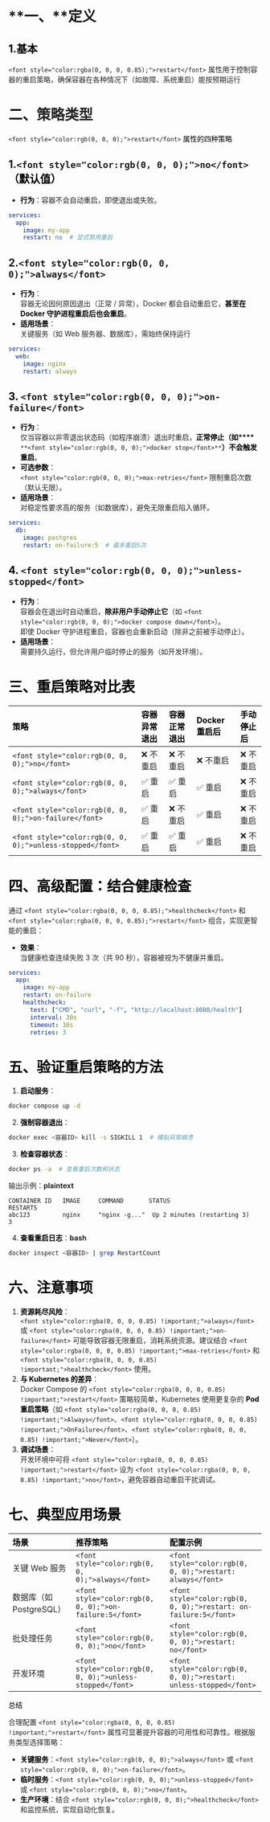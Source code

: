 # **<font style="color:rgb(0, 0, 0) !important;">一、</font>**定义
## <font style="color:rgb(0, 0, 0);">1.基本</font>
`<font style="color:rgba(0, 0, 0, 0.85);">restart</font>`<font style="color:rgba(0, 0, 0, 0.85);"> 属性用于控制容器的重启策略，确保容器在各种情况下（如故障、系统重启）能按预期运行</font>

# **<font style="color:rgb(0, 0, 0) !important;">二、</font>**<font style="color:rgba(0, 0, 0, 0.85);">策略类型</font>
`<font style="color:rgb(0, 0, 0);">restart</font>`<font style="color:rgb(0, 0, 0) !important;"> 属性的四种策略</font>

## 1.`<font style="color:rgb(0, 0, 0);">no</font>`<font style="color:rgb(0, 0, 0) !important;">（默认值）</font>
+ **<font style="color:rgb(0, 0, 0) !important;">行为</font>**<font style="color:rgba(0, 0, 0, 0.85) !important;">：容器不会自动重启，即使退出或失败。</font>

```yaml
services:
  app:
    image: my-app
    restart: no  # 显式禁用重启
```

## 2.`<font style="color:rgb(0, 0, 0);">always</font>`
+ **<font style="color:rgb(0, 0, 0) !important;">行为</font>**<font style="color:rgba(0, 0, 0, 0.85) !important;">：  
</font><font style="color:rgba(0, 0, 0, 0.85) !important;">容器无论因何原因退出（正常 / 异常），Docker 都会自动重启它，</font>**<font style="color:rgb(0, 0, 0) !important;">甚至在 Docker 守护进程重启后也会重启</font>**<font style="color:rgba(0, 0, 0, 0.85) !important;">。</font>
+ **<font style="color:rgb(0, 0, 0) !important;">适用场景</font>**<font style="color:rgba(0, 0, 0, 0.85) !important;">：  
</font><font style="color:rgba(0, 0, 0, 0.85) !important;">关键服务（如 Web 服务器、数据库），需始终保持运行</font>

```yaml
services:
  web:
    image: nginx
    restart: always
```

## <font style="color:rgb(0, 0, 0) !important;">3. </font>`<font style="color:rgb(0, 0, 0);">on-failure</font>`
+ **<font style="color:rgb(0, 0, 0) !important;">行为</font>**<font style="color:rgba(0, 0, 0, 0.85) !important;">：  
</font><font style="color:rgba(0, 0, 0, 0.85) !important;">仅当容器以非零退出状态码（如程序崩溃）退出时重启，</font>**<font style="color:rgb(0, 0, 0) !important;">正常停止（如</font>****<font style="color:rgb(0, 0, 0) !important;"> </font>**`**<font style="color:rgb(0, 0, 0);">docker stop</font>**`**<font style="color:rgb(0, 0, 0) !important;">）不会触发重启</font>**<font style="color:rgba(0, 0, 0, 0.85) !important;">。</font>
+ **<font style="color:rgb(0, 0, 0) !important;">可选参数</font>**<font style="color:rgba(0, 0, 0, 0.85) !important;">：  
</font>`<font style="color:rgb(0, 0, 0);">max-retries</font>`<font style="color:rgba(0, 0, 0, 0.85) !important;"> </font><font style="color:rgba(0, 0, 0, 0.85) !important;">限制重启次数（默认无限）。</font>
+ **<font style="color:rgb(0, 0, 0) !important;">适用场景</font>**<font style="color:rgba(0, 0, 0, 0.85) !important;">：  
</font><font style="color:rgba(0, 0, 0, 0.85) !important;">对稳定性要求高的服务（如数据库），避免无限重启陷入循环。</font>

```yaml
services:
  db:
    image: postgres
    restart: on-failure:5  # 最多重启5次
```

## <font style="color:rgb(0, 0, 0) !important;">4. </font>`<font style="color:rgb(0, 0, 0);">unless-stopped</font>`
+ **<font style="color:rgb(0, 0, 0) !important;">行为</font>**<font style="color:rgba(0, 0, 0, 0.85) !important;">：  
</font><font style="color:rgba(0, 0, 0, 0.85) !important;">容器会在退出时自动重启，</font>**<font style="color:rgb(0, 0, 0) !important;">除非用户手动停止它</font>**<font style="color:rgba(0, 0, 0, 0.85) !important;">（如</font><font style="color:rgba(0, 0, 0, 0.85) !important;"> </font>`<font style="color:rgb(0, 0, 0);">docker compose down</font>`<font style="color:rgba(0, 0, 0, 0.85) !important;">）。  
</font><font style="color:rgba(0, 0, 0, 0.85) !important;">即使 Docker 守护进程重启，容器也会重新启动（除非之前被手动停止）。</font>
+ **<font style="color:rgb(0, 0, 0) !important;">适用场景</font>**<font style="color:rgba(0, 0, 0, 0.85) !important;">：  
</font><font style="color:rgba(0, 0, 0, 0.85) !important;">需要持久运行，但允许用户临时停止的服务（如开发环境）。</font>

# <font style="color:rgb(0, 0, 0) !important;">三、重启策略对比表</font>
| **<font style="color:rgb(0, 0, 0) !important;">策略</font>** | **<font style="color:rgb(0, 0, 0) !important;">容器异常退出</font>** | **<font style="color:rgb(0, 0, 0) !important;">容器正常退出</font>** | **<font style="color:rgb(0, 0, 0) !important;">Docker 重启后</font>** | **<font style="color:rgb(0, 0, 0) !important;">手动停止后</font>** |
| :--- | :--- | :--- | :--- | :--- |
| `<font style="color:rgb(0, 0, 0);">no</font>` | <font style="color:rgba(0, 0, 0, 0.85) !important;">❌</font><font style="color:rgba(0, 0, 0, 0.85) !important;"> 不重启</font> | <font style="color:rgba(0, 0, 0, 0.85) !important;">❌</font><font style="color:rgba(0, 0, 0, 0.85) !important;"> 不重启</font> | <font style="color:rgba(0, 0, 0, 0.85) !important;">❌</font><font style="color:rgba(0, 0, 0, 0.85) !important;"> 不重启</font> | <font style="color:rgba(0, 0, 0, 0.85) !important;">❌</font><font style="color:rgba(0, 0, 0, 0.85) !important;"> 不重启</font> |
| `<font style="color:rgb(0, 0, 0);">always</font>` | <font style="color:rgba(0, 0, 0, 0.85) !important;">✅</font><font style="color:rgba(0, 0, 0, 0.85) !important;"> 重启</font> | <font style="color:rgba(0, 0, 0, 0.85) !important;">✅</font><font style="color:rgba(0, 0, 0, 0.85) !important;"> 重启</font> | <font style="color:rgba(0, 0, 0, 0.85) !important;">✅</font><font style="color:rgba(0, 0, 0, 0.85) !important;"> 重启</font> | <font style="color:rgba(0, 0, 0, 0.85) !important;">❌</font><font style="color:rgba(0, 0, 0, 0.85) !important;"> 不重启</font> |
| `<font style="color:rgb(0, 0, 0);">on-failure</font>` | <font style="color:rgba(0, 0, 0, 0.85) !important;">✅</font><font style="color:rgba(0, 0, 0, 0.85) !important;"> 重启</font> | <font style="color:rgba(0, 0, 0, 0.85) !important;">❌</font><font style="color:rgba(0, 0, 0, 0.85) !important;"> 不重启</font> | <font style="color:rgba(0, 0, 0, 0.85) !important;">✅</font><font style="color:rgba(0, 0, 0, 0.85) !important;"> 重启</font> | <font style="color:rgba(0, 0, 0, 0.85) !important;">❌</font><font style="color:rgba(0, 0, 0, 0.85) !important;"> 不重启</font> |
| `<font style="color:rgb(0, 0, 0);">unless-stopped</font>` | <font style="color:rgba(0, 0, 0, 0.85) !important;">✅</font><font style="color:rgba(0, 0, 0, 0.85) !important;"> 重启</font> | <font style="color:rgba(0, 0, 0, 0.85) !important;">✅</font><font style="color:rgba(0, 0, 0, 0.85) !important;"> 重启</font> | <font style="color:rgba(0, 0, 0, 0.85) !important;">✅</font><font style="color:rgba(0, 0, 0, 0.85) !important;"> 重启</font> | <font style="color:rgba(0, 0, 0, 0.85) !important;">❌</font><font style="color:rgba(0, 0, 0, 0.85) !important;"> 不重启</font> |


# <font style="color:rgb(0, 0, 0) !important;">四、高级配置：结合健康检查</font>
<font style="color:rgba(0, 0, 0, 0.85);">通过 </font>`<font style="color:rgba(0, 0, 0, 0.85);">healthcheck</font>`<font style="color:rgba(0, 0, 0, 0.85);"> 和 </font>`<font style="color:rgba(0, 0, 0, 0.85);">restart</font>`<font style="color:rgba(0, 0, 0, 0.85);"> 组合，实现更智能的重启：</font>

+ **<font style="color:rgb(0, 0, 0) !important;">效果</font>**<font style="color:rgba(0, 0, 0, 0.85) !important;">：  
</font><font style="color:rgba(0, 0, 0, 0.85) !important;">当健康检查连续失败 3 次（共 90 秒），容器被视为不健康并重启。</font>

```yaml
services:
  app:
    image: my-app
    restart: on-failure
    healthcheck:
      test: ["CMD", "curl", "-f", "http://localhost:8080/health"]
      interval: 30s
      timeout: 10s
      retries: 3
```

# <font style="color:rgb(0, 0, 0) !important;">五、验证重启策略的方法</font>
1. **<font style="color:rgb(0, 0, 0) !important;">启动服务</font>**<font style="color:rgba(0, 0, 0, 0.85) !important;">：</font>**<font style="color:rgba(0, 0, 0, 0.85);"></font>**

```bash
docker compose up -d
```

2. **<font style="color:rgb(0, 0, 0) !important;">强制容器退出</font>**<font style="color:rgba(0, 0, 0, 0.85) !important;">：</font>**<font style="color:rgba(0, 0, 0, 0.85);"></font>**

```bash
docker exec <容器ID> kill -s SIGKILL 1  # 模拟异常崩溃
```

3. **<font style="color:rgb(0, 0, 0) !important;">检查容器状态</font>**<font style="color:rgba(0, 0, 0, 0.85) !important;">：</font>**<font style="color:rgba(0, 0, 0, 0.85);"></font>**

```bash
docker ps -a  # 查看重启次数和状态
```

<font style="color:rgba(0, 0, 0, 0.85) !important;">输出示例：</font>**<font style="color:rgba(0, 0, 0, 0.85);">plaintext</font>**

```plain
CONTAINER ID   IMAGE     COMMAND       STATUS                         RESTARTS
abc123         nginx     "nginx -g..."  Up 2 minutes (restarting 3)   3
```

4. **<font style="color:rgb(0, 0, 0) !important;">查看重启日志</font>**<font style="color:rgba(0, 0, 0, 0.85) !important;">：</font>**<font style="color:rgba(0, 0, 0, 0.85);">bash</font>**

```bash
docker inspect <容器ID> | grep RestartCount
```

# <font style="color:rgb(0, 0, 0) !important;">六、注意事项</font>
1. **<font style="color:rgb(0, 0, 0) !important;">资源耗尽风险</font>**<font style="color:rgba(0, 0, 0, 0.85) !important;">：  
</font>`<font style="color:rgba(0, 0, 0, 0.85) !important;">always</font>`<font style="color:rgba(0, 0, 0, 0.85) !important;"> </font><font style="color:rgba(0, 0, 0, 0.85) !important;">或</font><font style="color:rgba(0, 0, 0, 0.85) !important;"> </font>`<font style="color:rgba(0, 0, 0, 0.85) !important;">on-failure</font>`<font style="color:rgba(0, 0, 0, 0.85) !important;"> </font><font style="color:rgba(0, 0, 0, 0.85) !important;">可能导致容器无限重启，消耗系统资源。建议结合</font><font style="color:rgba(0, 0, 0, 0.85) !important;"> </font>`<font style="color:rgba(0, 0, 0, 0.85) !important;">max-retries</font>`<font style="color:rgba(0, 0, 0, 0.85) !important;"> </font><font style="color:rgba(0, 0, 0, 0.85) !important;">和</font><font style="color:rgba(0, 0, 0, 0.85) !important;"> </font>`<font style="color:rgba(0, 0, 0, 0.85) !important;">healthcheck</font>`<font style="color:rgba(0, 0, 0, 0.85) !important;"> </font><font style="color:rgba(0, 0, 0, 0.85) !important;">使用。</font>
2. **<font style="color:rgb(0, 0, 0) !important;">与 Kubernetes 的差异</font>**<font style="color:rgba(0, 0, 0, 0.85) !important;">：  
</font><font style="color:rgba(0, 0, 0, 0.85) !important;">Docker Compose 的</font><font style="color:rgba(0, 0, 0, 0.85) !important;"> </font>`<font style="color:rgba(0, 0, 0, 0.85) !important;">restart</font>`<font style="color:rgba(0, 0, 0, 0.85) !important;"> </font><font style="color:rgba(0, 0, 0, 0.85) !important;">策略较简单，Kubernetes 使用更复杂的</font><font style="color:rgba(0, 0, 0, 0.85) !important;"> </font>**<font style="color:rgb(0, 0, 0) !important;">Pod 重启策略</font>**<font style="color:rgba(0, 0, 0, 0.85) !important;">（如</font><font style="color:rgba(0, 0, 0, 0.85) !important;"> </font>`<font style="color:rgba(0, 0, 0, 0.85) !important;">Always</font>`<font style="color:rgba(0, 0, 0, 0.85) !important;">、</font>`<font style="color:rgba(0, 0, 0, 0.85) !important;">OnFailure</font>`<font style="color:rgba(0, 0, 0, 0.85) !important;">、</font>`<font style="color:rgba(0, 0, 0, 0.85) !important;">Never</font>`<font style="color:rgba(0, 0, 0, 0.85) !important;">）。</font>
3. **<font style="color:rgb(0, 0, 0) !important;">调试场景</font>**<font style="color:rgba(0, 0, 0, 0.85) !important;">：  
</font><font style="color:rgba(0, 0, 0, 0.85) !important;">开发环境中可将 </font>`<font style="color:rgba(0, 0, 0, 0.85) !important;">restart</font>`<font style="color:rgba(0, 0, 0, 0.85) !important;"> 设为 </font>`<font style="color:rgba(0, 0, 0, 0.85) !important;">no</font>`<font style="color:rgba(0, 0, 0, 0.85) !important;">，避免容器自动重启干扰调试。</font>

# <font style="color:rgb(0, 0, 0) !important;">七、典型应用场景</font>
| **<font style="color:rgb(0, 0, 0) !important;">场景</font>** | **<font style="color:rgb(0, 0, 0) !important;">推荐策略</font>** | **<font style="color:rgb(0, 0, 0) !important;">配置示例</font>** |
| :--- | :--- | :--- |
| <font style="color:rgba(0, 0, 0, 0.85) !important;">关键 Web 服务</font> | `<font style="color:rgb(0, 0, 0);">always</font>` | `<font style="color:rgb(0, 0, 0);">restart: always</font>` |
| <font style="color:rgba(0, 0, 0, 0.85) !important;">数据库（如 PostgreSQL）</font> | `<font style="color:rgb(0, 0, 0);">on-failure:5</font>` | `<font style="color:rgb(0, 0, 0);">restart: on-failure:5</font>` |
| <font style="color:rgba(0, 0, 0, 0.85) !important;">批处理任务</font> | `<font style="color:rgb(0, 0, 0);">no</font>` | `<font style="color:rgb(0, 0, 0);">restart: no</font>` |
| <font style="color:rgba(0, 0, 0, 0.85) !important;">开发环境</font> | `<font style="color:rgb(0, 0, 0);">unless-stopped</font>` | `<font style="color:rgb(0, 0, 0);">restart: unless-stopped</font>` |


<font style="color:rgb(0, 0, 0) !important;">总结</font>

<font style="color:rgba(0, 0, 0, 0.85) !important;">合理配置 </font>`<font style="color:rgba(0, 0, 0, 0.85) !important;">restart</font>`<font style="color:rgba(0, 0, 0, 0.85) !important;"> 属性可显著提升容器的可用性和可靠性。根据服务类型选择策略：</font>

+ **<font style="color:rgb(0, 0, 0) !important;">关键服务</font>**<font style="color:rgba(0, 0, 0, 0.85) !important;">：</font>`<font style="color:rgb(0, 0, 0);">always</font>`<font style="color:rgba(0, 0, 0, 0.85) !important;"> </font><font style="color:rgba(0, 0, 0, 0.85) !important;">或</font><font style="color:rgba(0, 0, 0, 0.85) !important;"> </font>`<font style="color:rgb(0, 0, 0);">on-failure</font>`<font style="color:rgba(0, 0, 0, 0.85) !important;">。</font>
+ **<font style="color:rgb(0, 0, 0) !important;">临时服务</font>**<font style="color:rgba(0, 0, 0, 0.85) !important;">：</font>`<font style="color:rgb(0, 0, 0);">unless-stopped</font>`<font style="color:rgba(0, 0, 0, 0.85) !important;"> </font><font style="color:rgba(0, 0, 0, 0.85) !important;">或</font><font style="color:rgba(0, 0, 0, 0.85) !important;"> </font>`<font style="color:rgb(0, 0, 0);">no</font>`<font style="color:rgba(0, 0, 0, 0.85) !important;">。</font>
+ **<font style="color:rgb(0, 0, 0) !important;">生产环境</font>**<font style="color:rgba(0, 0, 0, 0.85) !important;">：结合 </font>`<font style="color:rgb(0, 0, 0);">healthcheck</font>`<font style="color:rgba(0, 0, 0, 0.85) !important;"> 和监控系统，实现自动化恢复。</font>

